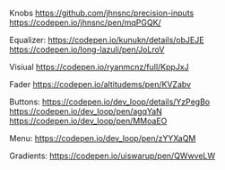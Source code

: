 Knobs
https://github.com/jhnsnc/precision-inputs
https://codepen.io/jhnsnc/pen/mqPGQK/

Equalizer:
https://codepen.io/kunukn/details/obJEJE
https://codepen.io/long-lazuli/pen/JoLroV

Visiual
https://codepen.io/ryanmcnz/full/KppJxJ


Fader
https://codepen.io/altitudems/pen/KVZabv


Buttons:
https://codepen.io/dev_loop/details/YzPegBo
https://codepen.io/dev_loop/pen/agqYaN
https://codepen.io/dev_loop/pen/MMoaEO

Menu:
https://codepen.io/dev_loop/pen/zYYXaQM

Gradients:
https://codepen.io/uiswarup/pen/QWwveLW
